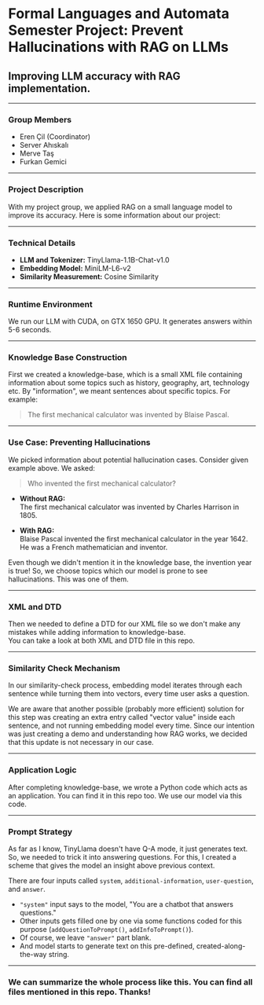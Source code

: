 # Formal Languages and Automata Semester Project: Prevent Hallucinations with RAG on LLMs
## Improving LLM accuracy with RAG implementation.

---

### Group Members
- Eren Çil (Coordinator)
- Server Ahıskalı
- Merve Taş
- Furkan Gemici

---

### Project Description

With my project group, we applied RAG on a small language model to improve its accuracy. Here is some information about our project:

---

### Technical Details

- **LLM and Tokenizer:** TinyLlama-1.1B-Chat-v1.0  
- **Embedding Model:** MiniLM-L6-v2  
- **Similarity Measurement:** Cosine Similarity

---

### Runtime Environment

We run our LLM with CUDA, on GTX 1650 GPU. It generates answers within 5-6 seconds.

---

### Knowledge Base Construction

First we created a knowledge-base, which is a small XML file containing information about some topics such as history, geography, art, technology etc. By "information", we meant sentences about specific topics. For example:  
> The first mechanical calculator was invented by Blaise Pascal.

---

### Use Case: Preventing Hallucinations

We picked information about potential hallucination cases. Consider given example above. We asked:

> Who invented the first mechanical calculator?

- **Without RAG:**  
  The first mechanical calculator was invented by Charles Harrison in 1805.

- **With RAG:**  
  Blaise Pascal invented the first mechanical calculator in the year 1642. He was a French mathematician and inventor.

Even though we didn't mention it in the knowledge base, the invention year is true! So, we choose topics which our model is prone to see hallucinations. This was one of them.

---

### XML and DTD

Then we needed to define a DTD for our XML file so we don't make any mistakes while adding information to knowledge-base.  
You can take a look at both XML and DTD file in this repo.

---

### Similarity Check Mechanism

In our similarity-check process, embedding model iterates through each sentence while turning them into vectors, every time user asks a question.

We are aware that another possible (probably more efficient) solution for this step was creating an extra entry called "vector value" inside each sentence, and not running embedding model every time. Since our intention was just creating a demo and understanding how RAG works, we decided that this update is not necessary in our case.

---

### Application Logic

After completing knowledge-base, we wrote a Python code which acts as an application. You can find it in this repo too. We use our model via this code.

---

### Prompt Strategy

As far as I know, TinyLlama doesn't have Q-A mode, it just generates text. So, we needed to trick it into answering questions. For this, I created a scheme that gives the model an insight above previous context.

There are four inputs called `system`, `additional-information`, `user-question`, and `answer`.

- `"system"` input says to the model, "You are a chatbot that answers questions."  
- Other inputs gets filled one by one via some functions coded for this purpose (`addQuestionToPrompt()`, `addInfoToPrompt()`).  
- Of course, we leave `"answer"` part blank.  
- And model starts to generate text on this pre-defined, created-along-the-way string.

---

### We can summarize the whole process like this. You can find all files mentioned in this repo. Thanks!
